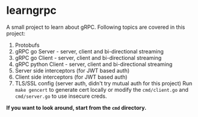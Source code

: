 # learngrpc

A small project to learn about gRPC. Following topics are covered in this project:

1. Protobufs
2. gRPC go Server - server, client and bi-directional streaming
3. gRPC go Client - server, client and bi-directional streaming
4. gRPC python Client - server, client and bi-directional streaming
5. Server side interceptors (for JWT based auth)
6. Client side interceptors (for JWT based auth)
7. TLS/SSL config (server auth, didn't try mutual auth for this project)
  Run `make gencert` to generate cert locally or modify the `cmd/client.go`
  and `cmd/server.go` to use insecure creds.

**If you want to look around, start from the `cmd` directory.**
